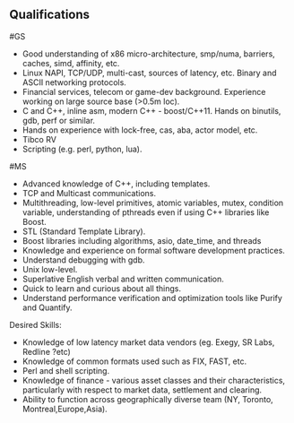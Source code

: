 ## Qualifications

#GS
- Good understanding of x86 micro-architecture, smp/numa, barriers, caches, simd, affinity, etc. 
- Linux NAPI, TCP/UDP, multi-cast, sources of latency, etc.  Binary and ASCII networking protocols. 
- Financial services, telecom or game-dev background. Experience working on large source base (>0.5m loc). 
- C and C++, inline asm, modern C++ - boost/C++11. Hands on binutils, gdb, perf or similar. 
- Hands on experience with lock-free, cas, aba, actor model, etc. 
- Tibco RV 
- Scripting (e.g. perl, python, lua). 

#MS
- Advanced knowledge of C++, including templates.
- TCP and Multicast communications.
- Multithreading, low-level primitives, atomic variables, mutex, condition variable, understanding of pthreads even if using C++ libraries like Boost.
- STL (Standard Template Library).
- Boost libraries including algorithms, asio, date_time, and threads
- Knowledge and experience on formal software development practices.
- Understand debugging with gdb.
- Unix low-level.
- Superlative English verbal and written communication.
- Quick to learn and curious about all things.
- Understand performance verification and optimization tools like Purify and Quantify.

Desired Skills:
- Knowledge of low latency market data vendors (eg. Exegy, SR Labs, Redline ?etc)
- Knowledge of common formats used such as FIX, FAST, etc.
- Perl and shell scripting.
- Knowledge of finance - various asset classes and their characteristics, particularly with respect to market data, settlement and clearing.
- Ability to function across geographically diverse team (NY, Toronto, Montreal,Europe,Asia).
